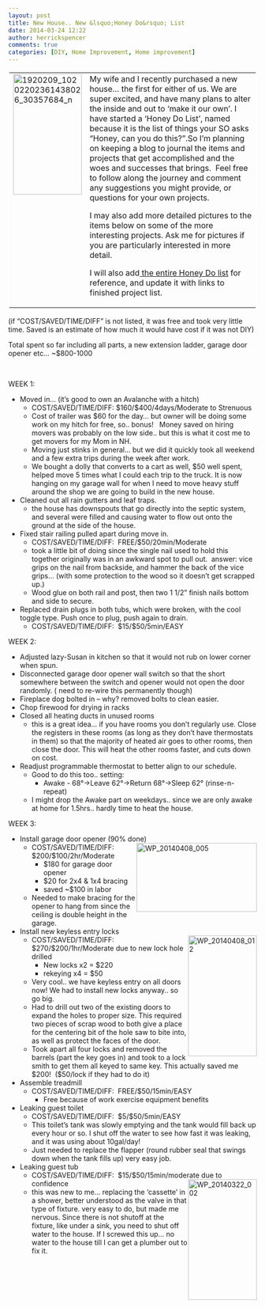 ```yaml
---
layout: post
title: New House.. New &lsquo;Honey Do&rsquo; List
date: 2014-03-24 12:22
author: herrickspencer
comments: true
categories: [DIY, Home Improvement, Home improvement]
---
```

<table style="border-top:#ffffff 2px solid;border-right:#ffffff 2px solid;border-bottom:#ffffff 2px solid;border-left:#ffffff 2px solid;" cellspacing="0" cellpadding="2" width="680" border="0"><tbody>     <tr>       <td valign="top" width="128"><a href="https://herrickspencer.blog/wp-content/uploads/2014/03/1920209_10202202361438026_30357684_n.jpg"><img title="1920209_10202202361438026_30357684_n" style="margin-left:0;display:inline;margin-right:0;border-color:transparent;border-width:0;" border="0" alt="1920209_10202202361438026_30357684_n" src="https://herrickspencer.blog/wp-content/uploads/2014/03/1920209_10202202361438026_30357684_n_thumb.jpg" width="139" align="left" height="244" /></a></td>        <td valign="top" width="550">My wife and I recently purchased a new house… the first for either of us. We are super excited, and have many plans to alter the inside and out to ‘make it our own’. I have started a ‘Honey Do List’, named because it is the list of things your SO asks “Honey, can you do this?”.So I’m planning on keeping a blog to journal the items and projects that get accomplished and the woes and successes that brings.&#160; Feel free to follow along the journey and comment any suggestions you might provide, or questions for your own projects.          <p>I may also add more detailed pictures to the items below on some of the more interesting projects. Ask me for pictures if you are particularly interested in more detail.</p>          <p>I will also add<a title="Honey Do List" href="https://herrickspencer.wordpress.com/honey-do-list/"> the entire Honey Do list</a> for reference, and update it with links to finished project list.</p>       </td>     </tr>   </tbody></table>  <p>(if “COST/SAVED/TIME/DIFF” is not listed, it was free and took very little time. Saved is an estimate of how much it would have cost if it was not DIY)</p>  <p>Total spent so far including all parts, a new extension ladder, garage door opener etc… ~$800-1000</p>  <p>&#160;</p>  <p>WEEK 1:</p>  <ul>   <li>Moved in… (it’s good to own an Avalanche with a hitch)      <ul>       <li>COST/SAVED/TIME/DIFF: $160/$400/4days/Moderate to Strenuous </li>        <li>Cost of trailer was $60 for the day… but owner will be doing some work on my hitch for free, so.. bonus!&#160;&#160; Money saved on hiring movers was probably on the low side.. but this is what it cost me to get movers for my Mom in NH. </li>        <li>Moving just stinks in general… but we did it quickly took all weekend and a few extra trips during the week after work. </li>        <li>We bought a dolly that converts to a cart as well, $50 well spent, helped move 5 times what I could each trip to the truck. It is now hanging on my garage wall for when I need to move heavy stuff around the shop we are going to build in the new house. </li>     </ul>   </li>    <li>Cleaned out all rain gutters and leaf traps.      <ul>       <li>the house has downspouts that go directly into the septic system, and several were filled and causing water to flow out onto the ground at the side of the house. </li>     </ul>   </li>    <li>Fixed stair railing pulled apart during move in.      <ul>       <li>COST/SAVED/TIME/DIFF:&#160; FREE/$50/20min/Moderate </li>        <li>took a little bit of doing since the single nail used to hold this together originally was in an awkward spot to pull out.&#160; answer: vice grips on the nail from backside, and hammer the back of the vice grips… (with some protection to the wood so it doesn’t get scrapped up.) </li>        <li>Wood glue on both rail and post, then two 1 1/2” finish nails bottom and side to secure. </li>     </ul>   </li>    <li>Replaced drain plugs in both tubs, which were broken, with the cool toggle type. Push once to plug, push again to drain.      <ul>       <li>COST/SAVED/TIME/DIFF:&#160; $15/$50/5min/EASY </li>     </ul>   </li> </ul>  <p>WEEK 2:</p>  <ul>   <li>Adjusted lazy-Susan in kitchen so that it would not rub on lower corner when spun. </li>    <li>Disconnected garage door opener wall switch so that the short somewhere between the switch and opener would not open the door randomly. ( need to re-wire this permanently though) </li>    <li>Fireplace dog bolted in – why? removed bolts to clean easier. </li>    <li>Chop firewood for drying in racks </li>    <li>Closed all heating ducts in unused rooms      <ul>       <li>this is a great idea… if you have rooms you don’t regularly use. Close the registers in these rooms (as long as they don’t have thermostats in them) so that the majority of heated air goes to other rooms, then close the door. This will heat the other rooms faster, and cuts down on cost. </li>     </ul>   </li>    <li>Readjust programmable thermostat to better align to our schedule.      <ul>       <li>Good to do this too.. setting:          <ul>           <li>Awake - 68°-&gt;Leave 62°-&gt;Return 68°-&gt;Sleep 62° (rinse-n-repeat) </li>         </ul>       </li>        <li>I might drop the Awake part on weekdays.. since we are only awake at home for 1.5hrs.. hardly time to heat the house. </li>     </ul>   </li> </ul>  <p>WEEK 3:</p>  <ul>   <li>Install garage door opener (90% done)<a href="https://herrickspencer.blog/wp-content/uploads/2014/04/wp_20140408_005.jpg"><img title="WP_20140408_005" style="border-top:0;border-right:0;border-bottom:0;margin-left:0;border-left:0;display:inline;margin-right:0;" border="0" alt="WP_20140408_005" src="https://herrickspencer.blog/wp-content/uploads/2014/04/wp_20140408_005_thumb.jpg" width="244" align="right" height="139" /></a>       <ul>       <li>COST/SAVED/TIME/DIFF:&#160; $200/$100/2hr/Moderate&#160; <ul>           <li>$180 for garage door opener </li>            <li>$20 for 2x4 &amp; 1x4 bracing </li>            <li>saved ~$100 in labor </li>         </ul>       </li>        <li>Needed to make bracing for the opener to hang from since the ceiling is double height in the garage. </li>     </ul>   </li>    <li>Install new keyless entry locks      <ul>       <li><a href="https://herrickspencer.blog/wp-content/uploads/2014/04/wp_20140408_012.jpg"><img title="WP_20140408_012" style="border-top:0;border-right:0;border-bottom:0;margin-left:0;border-left:0;display:inline;margin-right:0;" border="0" alt="WP_20140408_012" src="https://herrickspencer.blog/wp-content/uploads/2014/04/wp_20140408_012_thumb.jpg" width="139" align="right" height="244" /></a> COST/SAVED/TIME/DIFF:&#160; $270/$200/1hr/Moderate due to new lock hole drilled           <ul>           <li>New locks x2 = $220 </li>            <li>rekeying x4 = $50 </li>         </ul>       </li>        <li>Very cool.. we have keyless entry on all doors now! We had to install new locks anyway.. so go big. </li>        <li>Had to drill out two of the existing doors to expand the holes to proper size. This required two pieces of scrap wood to both give a place for the centering bit of the hole saw to bite into, as well as protect the faces of the door. </li>        <li>Took apart all four locks and removed the barrels (part the key goes in) and took to a lock smith to get them all keyed to same key. This actually saved me $200!&#160; ($50/lock if they had to do it) </li>     </ul>   </li>    <li>Assemble treadmill      <ul>       <li>COST/SAVED/TIME/DIFF:&#160; FREE/$50/15min/EASY          <ul>           <li>Free because of work exercise equipment benefits </li>         </ul>       </li>     </ul>   </li>    <li>Leaking guest toilet      <ul>       <li>COST/SAVED/TIME/DIFF:&#160; $5/$50/5min/EASY </li>        <li>This toilet’s tank was slowly emptying and the tank would fill back up every hour or so. I shut off the water to see how fast it was leaking, and it was using about 10gal/day! </li>        <li>Just needed to replace the flapper (round rubber seal that swings down when the tank fills up) very easy job. </li>     </ul>   </li>    <li>Leaking guest tub      <ul>       <li>COST/SAVED/TIME/DIFF:&#160; $15/$50/15min/moderate due to confidence <a href="https://herrickspencer.blog/wp-content/uploads/2014/04/wp_20140322_002.jpg"><img title="WP_20140322_002" style="border-top:0;border-right:0;border-bottom:0;margin-left:0;border-left:0;display:inline;margin-right:0;" border="0" alt="WP_20140322_002" src="https://herrickspencer.blog/wp-content/uploads/2014/04/wp_20140322_002_thumb.jpg" width="139" align="right" height="244" /></a> </li>        <li>this was new to me… replacing the ‘cassette’ in a shower, better understood as the valve in that type of fixture. very easy to do, but made me nervous. Since there is not shutoff at the fixture, like under a sink, you need to shut off water to the house. If I screwed this up… no water to the house till I can get a plumber out to fix it. </li>     </ul>   </li> </ul>
